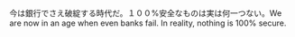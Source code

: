<tr><td>今は銀行でさえ破綻する時代だ。１００%安全なものは実は何一つない。<td><tr><tr><td>We are now in an age when even banks fail. In reality, nothing is 100% secure.<td><tr></table>

